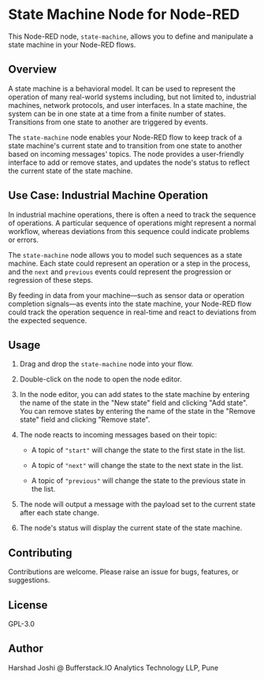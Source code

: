 # State Machine Node for Node-RED

This Node-RED  node, `state-machine`, allows you to define and manipulate a state machine in your Node-RED flows. 

## Overview

A state machine is a behavioral model. It can be used to represent the operation of many real-world systems including, but not limited to, industrial machines, network protocols, and user interfaces. In a state machine, the system can be in one state at a time from a finite number of states. Transitions from one state to another are triggered by events.

The `state-machine` node enables your Node-RED flow to keep track of a state machine's current state and to transition from one state to another based on incoming messages' topics. The node provides a user-friendly interface to add or remove states, and updates the node's status to reflect the current state of the state machine. 

## Use Case: Industrial Machine Operation

In industrial machine operations, there is often a need to track the sequence of operations. A particular sequence of operations might represent a normal workflow, whereas deviations from this sequence could indicate problems or errors. 

The `state-machine` node allows you to model such sequences as a state machine. Each state could represent an operation or a step in the process, and the `next` and `previous` events could represent the progression or regression of these steps. 

By feeding in data from your machine—such as sensor data or operation completion signals—as events into the state machine, your Node-RED flow could track the operation sequence in real-time and react to deviations from the expected sequence.

## Usage

1. Drag and drop the `state-machine` node into your flow.

2. Double-click on the node to open the node editor.

3. In the node editor, you can add states to the state machine by entering the name of the state in the "New state" field and clicking "Add state". You can remove states by entering the name of the state in the "Remove state" field and clicking "Remove state". 

4. The node reacts to incoming messages based on their topic:

   - A topic of `"start"` will change the state to the first state in the list.
   
   - A topic of `"next"` will change the state to the next state in the list.
   
   - A topic of `"previous"` will change the state to the previous state in the list.

5. The node will output a message with the payload set to the current state after each state change. 

6. The node's status will display the current state of the state machine.

## Contributing

Contributions are welcome. Please raise an issue for bugs, features, or suggestions.

## License

GPL-3.0

## Author 

Harshad Joshi @ Bufferstack.IO Analytics Technology LLP, Pune
